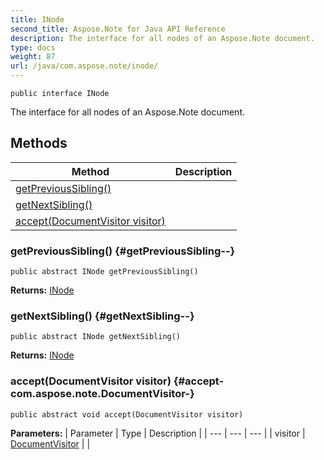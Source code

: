 ```yaml
---
title: INode
second_title: Aspose.Note for Java API Reference
description: The interface for all nodes of an Aspose.Note document.
type: docs
weight: 87
url: /java/com.aspose.note/inode/
---
```

```
public interface INode
```

The interface for all nodes of an Aspose.Note document.
## Methods

| Method | Description |
| --- | --- |
| [getPreviousSibling()](#getPreviousSibling--) |  |
| [getNextSibling()](#getNextSibling--) |  |
| [accept(DocumentVisitor visitor)](#accept-com.aspose.note.DocumentVisitor-) |  |
### getPreviousSibling() {#getPreviousSibling--}
```
public abstract INode getPreviousSibling()
```




**Returns:**
[INode](../../com.aspose.note/inode)
### getNextSibling() {#getNextSibling--}
```
public abstract INode getNextSibling()
```




**Returns:**
[INode](../../com.aspose.note/inode)
### accept(DocumentVisitor visitor) {#accept-com.aspose.note.DocumentVisitor-}
```
public abstract void accept(DocumentVisitor visitor)
```




**Parameters:**
| Parameter | Type | Description |
| --- | --- | --- |
| visitor | [DocumentVisitor](../../com.aspose.note/documentvisitor) |  |

